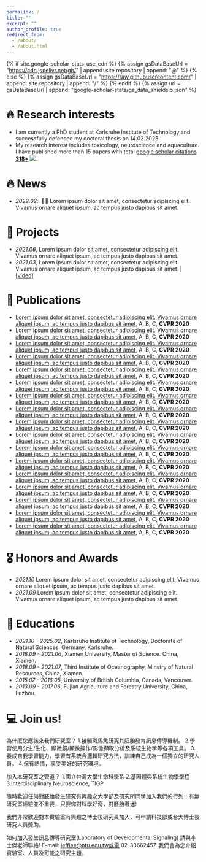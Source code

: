 ```yaml
---
permalink: /
title: ""
excerpt: ""
author_profile: true
redirect_from: 
  - /about/
  - /about.html
---
```



{% if site.google_scholar_stats_use_cdn %}
{% assign gsDataBaseUrl = "https://cdn.jsdelivr.net/gh/" | append: site.repository | append: "@" %}
{% else %}
{% assign gsDataBaseUrl = "https://raw.githubusercontent.com/" | append: site.repository | append: "/" %}
{% endif %}
{% assign url = gsDataBaseUrl | append: "google-scholar-stats/gs_data_shieldsio.json" %}

<span class='anchor' id='about-me'></span>

# 🔥 Research interests
-  I am currently a PhD student at Karlsruhe Institute of Technology and successfully defenced my doctoral thesis on 14.02.2025.
-  My research interest includes toxicology, neuroscience and aquaculture. I have published more than 15 papers with total <a href='https://scholar.google.com/citations?user=ngAAQ0sAAAAJ&hl=en'>google scholar citations <strong><span id='total_cit'>318+</span></strong></a> <a href='https://scholar.google.com/citations?user=ngAAQ0sAAAAJ&hl=en'><img src="https://img.shields.io/endpoint?url={{ url | url_encode }}&logo=Google%20Scholar&labelColor=f6f6f6&color=9cf&style=flat&label=citations"></a>.


# 🔥 News
- *2022.02*: &nbsp;🎉🎉 Lorem ipsum dolor sit amet, consectetur adipiscing elit. Vivamus ornare aliquet ipsum, ac tempus justo dapibus sit amet. 


# 💬 Projects
- *2021.06*, Lorem ipsum dolor sit amet, consectetur adipiscing elit. Vivamus ornare aliquet ipsum, ac tempus justo dapibus sit amet. 
- *2021.03*, Lorem ipsum dolor sit amet, consectetur adipiscing elit. Vivamus ornare aliquet ipsum, ac tempus justo dapibus sit amet.  \| [\[video\]](https://github.com/)

# 📝 Publications 
- [Lorem ipsum dolor sit amet, consectetur adipiscing elit. Vivamus ornare aliquet ipsum, ac tempus justo dapibus sit amet](https://github.com), A, B, C, **CVPR 2020**
- [Lorem ipsum dolor sit amet, consectetur adipiscing elit. Vivamus ornare aliquet ipsum, ac tempus justo dapibus sit amet](https://github.com), A, B, C, **CVPR 2020**
- [Lorem ipsum dolor sit amet, consectetur adipiscing elit. Vivamus ornare aliquet ipsum, ac tempus justo dapibus sit amet](https://github.com), A, B, C, **CVPR 2020**
- [Lorem ipsum dolor sit amet, consectetur adipiscing elit. Vivamus ornare aliquet ipsum, ac tempus justo dapibus sit amet](https://github.com), A, B, C, **CVPR 2020**
- [Lorem ipsum dolor sit amet, consectetur adipiscing elit. Vivamus ornare aliquet ipsum, ac tempus justo dapibus sit amet](https://github.com), A, B, C, **CVPR 2020**
- [Lorem ipsum dolor sit amet, consectetur adipiscing elit. Vivamus ornare aliquet ipsum, ac tempus justo dapibus sit amet](https://github.com), A, B, C, **CVPR 2020**
- [Lorem ipsum dolor sit amet, consectetur adipiscing elit. Vivamus ornare aliquet ipsum, ac tempus justo dapibus sit amet](https://github.com), A, B, C, **CVPR 2020**
- [Lorem ipsum dolor sit amet, consectetur adipiscing elit. Vivamus ornare aliquet ipsum, ac tempus justo dapibus sit amet](https://github.com), A, B, C, **CVPR 2020**
- [Lorem ipsum dolor sit amet, consectetur adipiscing elit. Vivamus ornare aliquet ipsum, ac tempus justo dapibus sit amet](https://github.com), A, B, C, **CVPR 2020**
- [Lorem ipsum dolor sit amet, consectetur adipiscing elit. Vivamus ornare aliquet ipsum, ac tempus justo dapibus sit amet](https://github.com), A, B, C, **CVPR 2020**
- [Lorem ipsum dolor sit amet, consectetur adipiscing elit. Vivamus ornare aliquet ipsum, ac tempus justo dapibus sit amet](https://github.com), A, B, C, **CVPR 2020**
- [Lorem ipsum dolor sit amet, consectetur adipiscing elit. Vivamus ornare aliquet ipsum, ac tempus justo dapibus sit amet](https://github.com), A, B, C, **CVPR 2020**
- [Lorem ipsum dolor sit amet, consectetur adipiscing elit. Vivamus ornare aliquet ipsum, ac tempus justo dapibus sit amet](https://github.com), A, B, C, **CVPR 2020**
- [Lorem ipsum dolor sit amet, consectetur adipiscing elit. Vivamus ornare aliquet ipsum, ac tempus justo dapibus sit amet](https://github.com), A, B, C, **CVPR 2020**
- [Lorem ipsum dolor sit amet, consectetur adipiscing elit. Vivamus ornare aliquet ipsum, ac tempus justo dapibus sit amet](https://github.com), A, B, C, **CVPR 2020**
- [Lorem ipsum dolor sit amet, consectetur adipiscing elit. Vivamus ornare aliquet ipsum, ac tempus justo dapibus sit amet](https://github.com), A, B, C, **CVPR 2020**
- [Lorem ipsum dolor sit amet, consectetur adipiscing elit. Vivamus ornare aliquet ipsum, ac tempus justo dapibus sit amet](https://github.com), A, B, C, **CVPR 2020**

# 🎖 Honors and Awards
- *2021.10* Lorem ipsum dolor sit amet, consectetur adipiscing elit. Vivamus ornare aliquet ipsum, ac tempus justo dapibus sit amet. 
- *2021.09* Lorem ipsum dolor sit amet, consectetur adipiscing elit. Vivamus ornare aliquet ipsum, ac tempus justo dapibus sit amet. 

# 📖 Educations
- *2021.10 - 2025.02*, Karlsruhe Institute of Technology, Doctorate of Natural Sciences. Germany, Karlsruhe. 
- *2018.09 - 2021.06*, Xiamen University, Master of Science. China, Xiamen.
- *2018.09 - 2021.07*, Third Institute of Oceanography, Minstry of Natural Resources, China, Xiamen.
- *2015.07 - 2016.05*, University of British Columbia, Canada, Vancouver.
- *2013.09 - 2017.06*, Fujian Agriculture and Forestry University, China, Fuzhou. 

# 💻 Join us!
為什麼您應該來我們研究室？
1.接觸斑馬魚研究其胚胎發育訊息傳導機制。
2.學習使用分生/生化、顯微鏡/顯微操作/影像擷取分析及系統生物學等各項工具。
3.養成自我學習能力，學習有系統合邏輯研究方法，訓練自己成為一個獨立的研究人員。
4.保有熱情，享受美好的研究環境。

加入本研究室之管道？
1.國立台灣大學生命科學系
2.基因體與系統生物學學程
3.Interdisciplinary Neuroscience, TIGP

隨時歡迎任何對胚胎發生研究有興趣之大學部及研究所同學加入我們的行列！有無研究室經驗並不重要，只要你對科學好奇，對胚胎著迷!

我們非常歡迎對本實驗室有興趣之博士後研究員加入，可申請科技部或台大博士後研究人員獎助。

如何加入發生訊息傳導研究室(Laboratory of Developmental Signaling)
請與李士傑老師聯絡! E-mail: jefflee@ntu.edu.tw或電 02-33662457. 我們會為您介紹實驗室、人員及可能之研究主題。


